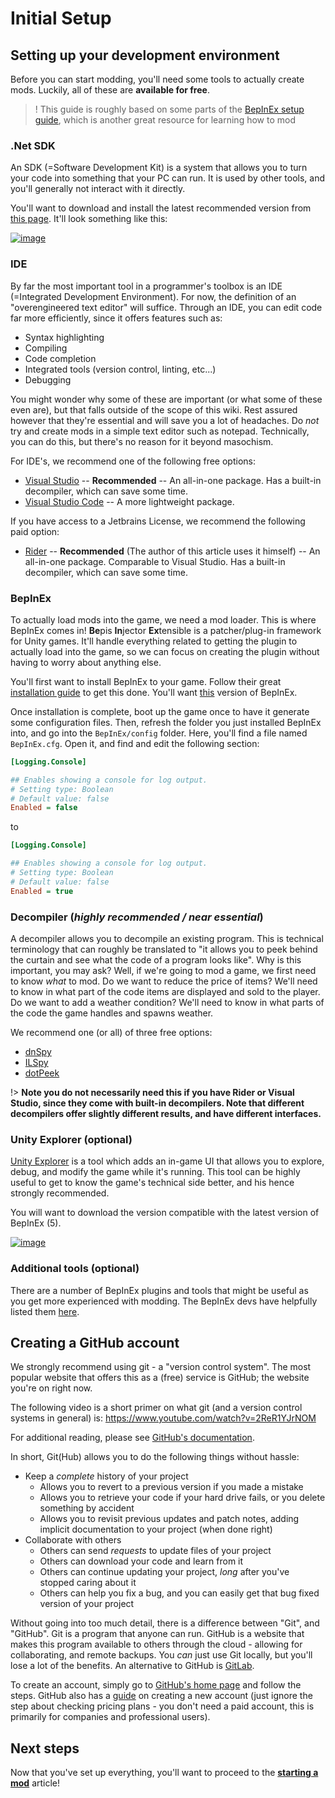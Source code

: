 # Initial Setup

## Setting up your development environment

Before you can start modding, you'll need some tools to actually create mods. Luckily, all of these are **available for free**. 

>! This guide is roughly based on some parts of the [BepInEx setup guide](https://docs.bepinex.dev/articles/dev_guide/plugin_tutorial/1_setup.html), which is another great resource for learning how to mod

### .Net SDK
An SDK (=Software Development Kit) is a system that allows you to turn your code into something that your PC can run. It is used by other tools, and you'll generally not interact with it directly.

You'll want to download and install the latest recommended version from [this page](https://dotnet.microsoft.com/en-us/download). It'll look something like this:

[![image](https://github.com/LethalCompany/LethalCompanyModdingWiki/assets/89798523/6cbfe6ac-bc13-4566-a458-f432061f9393)](https://dotnet.microsoft.com/en-us/download)


### IDE
By far the most important tool in a programmer's toolbox is an IDE (=Integrated Development Environment). For now, the definition of an "overengineered text editor" will suffice. Through an IDE, you can edit code far more efficiently, since it offers features such as:
- Syntax highlighting
- Compiling
- Code completion
- Integrated tools (version control, linting, etc...)
- Debugging

You might wonder why some of these are important (or what some of these even are), but that falls outside of the scope of this wiki. Rest assured however that they're essential and will save you a lot of headaches. Do *not* try and create mods in a simple text editor such as notepad. Technically, you can do this, but there's no reason for it beyond masochism.

For IDE's, we recommend one of the following free options:
- [Visual Studio](https://visualstudio.microsoft.com/) -- **Recommended** -- An all-in-one package. Has a built-in decompiler, which can save some time.
- [Visual Studio Code](https://code.visualstudio.com/) -- A more lightweight package.

If you have access to a Jetbrains License, we recommend the following paid option:
- [Rider](https://www.jetbrains.com/rider/) -- **Recommended** (The author of this article uses it himself) -- An all-in-one package. Comparable to Visual Studio. Has a built-in decompiler, which can save some time.

### BepInEx
To actually load mods into the game, we need a mod loader. This is where BepInEx comes in! **Be**pis **In**jector **Ex**tensible is a patcher/plug-in framework for Unity games. It'll handle everything related to getting the plugin to actually load into the game, so we can focus on creating the plugin without having to worry about anything else.

You'll first want to install BepInEx to your game. Follow their great [installation guide](https://docs.bepinex.dev/articles/user_guide/installation/index.html) to get this done. You'll want [this](https://github.com/BepInEx/BepInEx/releases/download/v5.4.22/BepInEx_x64_5.4.22.0.zip) version of BepInEx.

Once installation is complete, boot up the game once to have it generate some configuration files. Then, refresh the folder you just installed BepInEx into, and go into the `BepInEx/config` folder. Here, you'll find a file named `BepInEx.cfg`. Open it, and find and edit the following section:

```ini
[Logging.Console]

## Enables showing a console for log output.
# Setting type: Boolean
# Default value: false
Enabled = false
```

to

```ini
[Logging.Console]

## Enables showing a console for log output.
# Setting type: Boolean
# Default value: false
Enabled = true
```

### Decompiler (*highly recommended / near essential*)
A decompiler allows you to decompile an existing program. This is technical terminology that can roughly be translated to "it allows you to peek behind the curtain and see what the code of a program looks like". Why is this important, you may ask? Well, if we're going to mod a game, we first need to know *what* to mod. Do we want to reduce the price of items? We'll need to know in what part of the code items are displayed and sold to the player. Do we want to add a weather condition? We'll need to know in what parts of the code the game handles and spawns weather.

We recommend one (or all) of three free options:
- [dnSpy](https://github.com/dnSpy/dnSpy)
- [ILSpy](https://github.com/icsharpcode/ILSpy)
- [dotPeek](https://www.jetbrains.com/decompiler/)

!> **Note you do not necessarily need this if you have Rider or Visual Studio, since they come with built-in decompilers. Note that different decompilers offer slightly different results, and have different interfaces.**

### Unity Explorer (optional)
[Unity Explorer](https://github.com/sinai-dev/UnityExplorer) is a tool which adds an in-game UI that allows you to explore, debug, and modify the game while it's running. This tool can be highly useful to get to know the game's technical side better, and his hence strongly recommended.

You will want to download the version compatible with the latest version of BepInEx (5).

[![image](https://github.com/LethalCompany/LethalCompanyModdingWiki/assets/89798523/56027c1a-dfd8-4b99-8756-a496c7dd18ca)](https://github.com/sinai-dev/UnityExplorer/releases/latest/download/UnityExplorer.BepInEx5.Mono.zip)

### Additional tools (optional)
There are a number of BepInEx plugins and tools that might be useful as you get more experienced with modding. The BepInEx devs have helpfully listed them [here](https://docs.bepinex.dev/articles/dev_guide/dev_tools.html).

## Creating a GitHub account

We strongly recommend using git - a "version control system". The most popular website that offers this as a (free) service is GitHub; the website you're on right now.

The following video is a short primer on what git (and a version control systems in general) is: https://www.youtube.com/watch?v=2ReR1YJrNOM

For additional reading, please see [GitHub's documentation](https://docs.github.com/en/get-started/quickstart/hello-world).

In short, Git(Hub) allows you to do the following things without hassle:
- Keep a *complete* history of your project
    - Allows you to revert to a previous version if you made a mistake
    - Allows you to retrieve your code if your hard drive fails, or you delete something by accident
    - Allows you to revisit previous updates and patch notes, adding implicit documentation to your project (when done right)
- Collaborate with others
    - Others can send *requests* to update files of your project
    - Others can download your code and learn from it
    - Others can continue updating your project, *long* after you've stopped caring about it
    - Others can help you fix a bug, and you can easily get that bug fixed version of your project

Without going into too much detail, there is a difference between "Git", and "GitHub". Git is a program that anyone can run. GitHub is a website that makes this program available to others through the cloud - allowing for collaborating, and remote backups. You *can* just use Git locally, but you'll lose a lot of the benefits. An alternative to GitHub is [GitLab](https://about.gitlab.com/).

To create an account, simply go to [GitHub's home page](https://github.com/) and follow the steps. GitHub also has a [guide](https://docs.github.com/en/get-started/onboarding/getting-started-with-your-github-account) on creating a new account (just ignore the step about checking pricing plans - you don't need a paid account, this is primarily for companies and professional users).

## Next steps

Now that you've set up everything, you'll want to proceed to the **[starting a mod]()** article!
